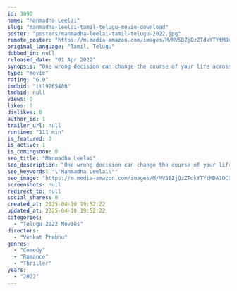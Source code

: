 ```yaml
---
id: 3090
name: "Manmadha Leelai"
slug: "manmadha-leelai-tamil-telugu-movie-download"
poster: "posters/manmadha-leelai-tamil-telugu-2022.jpg"
remote_poster: "https://m.media-amazon.com/images/M/MV5BZjQzZTdkYTYtMDA1OC00MDg5LWIyOWQtY2EzZDUyZTI0MDllXkEyXkFqcGc@._V1_SX300.jpg"
original_language: "Tamil, Telugu"
dubbed_in: null
released_date: "01 Apr 2022"
synopsis: "One wrong decision can change the course of your life across two timelines. Will Satya handle these life changing moments well?"
type: "movie"
rating: "6.0"
imdbid: "tt19265480"
tmdbid: null
views: 0
likes: 0
dislikes: 0
author_id: 1
trailer_url: null
runtime: "111 min"
is_featured: 0
is_active: 1
is_comingsoon: 0
seo_title: "Manmadha Leelai"
seo_description: "One wrong decision can change the course of your life across two timelines. Will Satya handle these life changing moments well?"
seo_keywords: "\"Manmadha Leelai\""
seo_image: "https://m.media-amazon.com/images/M/MV5BZjQzZTdkYTYtMDA1OC00MDg5LWIyOWQtY2EzZDUyZTI0MDllXkEyXkFqcGc@._V1_SX300.jpg"
screenshots: null
redirect_to: null
social_shares: 0
created_at: 2025-04-10 19:52:22
updated_at: 2025-04-10 19:52:22
categories:
  - "Telugu 2022 Movies"
directors:
  - "Venkat Prabhu"
genres:
  - "Comedy"
  - "Romance"
  - "Thriller"
years:
  - "2022"
---
```

